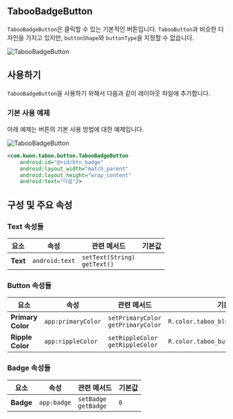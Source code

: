 ## TabooBadgeButton
`TabooBadgeButton`은 클릭할 수 있는 기본적인 버튼입니다. 
`TabooButton`과 비슷한 디자인을 가지고 있지만, `buttonShape`와 `buttonType`을 지정할 수 없습니다.

![TabooBadgeButton](https://github.com/HanJunKwon/Taboo/blob/feature/readme/docs/assets/buttons/taboo_badge_button.png)


## 사용하기
`TabooBadgeButton`을 사용하기 위해서 다음과 같이 레이아웃 파일에 추가합니다.

### 기본 사용 예제
아래 예제는 버튼의 기본 사용 방법에 대한 예제입니다.

![TabooBadgeButton](https://github.com/HanJunKwon/Taboo/blob/feature/readme/docs/assets/buttons/taboo_badge_button.png)

```xml
<com.kwon.taboo.button.TabooBadgeButton
    android:id="@+id/btn_badge"
    android:layout_width="match_parent"
    android:layout_height="wrap_content"
    android:text="다음"/>
```

## 구성 및 주요 속성

### Text 속성들
| 요소               | 속성                  | 관련 메서드                            | 기본값 |
|------------------|---------------------|-----------------------------------|-----|
| **Text**         | `android:text`      | `setText(String)`<br/>`getText()` | ` ` |

### Button 속성들
| 요소                  | 속성                        | 관련 메서드                                  | 기본값                                    |
|---------------------|---------------------------|-----------------------------------------|----------------------------------------|
| **Primary Color**   | `app:primaryColor`        | `setPrimaryColor`<br/>`getPrimaryColor` | `R.color.taboo_blue_900`        |
| **Ripple Color**    | `app:rippleColor`         | `setRippleColor`<br/>`getRippleColor`   | `R.color.taboo_button_ripple_color`    |

### Badge 속성들
| 요소           | 속성          | 관련 메서드                    | 기본값   |
|--------------|-------------|---------------------------|-------|
| **Badge**    | `app:badge` | `setBadge`<br/>`getBadge` | `0`   |